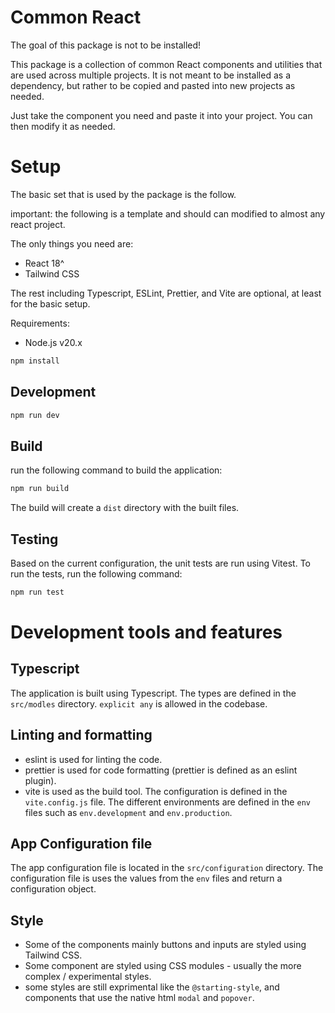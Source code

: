 # Common React

The goal of this package is not to be installed!

This package is a collection of common React components and utilities that are used across multiple projects. It is not meant to be installed as a dependency, but rather to be copied and pasted into new projects as needed.

Just take the component you need and paste it into your project. You can then modify it as needed.

# Setup 

The basic set that is used by the package is the follow.

important: the following is a template and should can modified to almost any react project.

The only things you need are:
- React 18^
- Tailwind CSS

The rest including Typescript, ESLint, Prettier, and Vite are optional, at least for the basic setup.



Requirements:

- Node.js v20.x

```bash
npm install
```

## Development

```bash
npm run dev
```

## Build

run the following command to build the application:

```bash
npm run build
```

The build will create a `dist` directory with the built files.

## Testing

Based on the current configuration, the unit tests are run using Vitest.
To run the tests, run the following command:

```bash
npm run test
```

# Development tools and features

## Typescript

The application is built using Typescript. The types are defined in the `src/modles` directory.
`explicit any` is allowed in the codebase.

## Linting and formatting

- eslint is used for linting the code.
- prettier is used for code formatting (prettier is defined as an eslint plugin).
- vite is used as the build tool. The configuration is defined in the `vite.config.js` file. The different environments
  are
  defined in the `env` files such as `env.development` and `env.production`.

## App Configuration file

The app configuration file is located in the `src/configuration` directory.
The configuration file is uses the values from the `env` files and return a configuration object.

## Style

- Some of the components mainly buttons and inputs are styled using Tailwind CSS.
- Some component are styled using CSS modules - usually the more complex / experimental styles.
- some styles are still exprimental like the `@starting-style`, and components that use the native html `modal`
  and `popover`.

